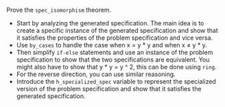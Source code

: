 Prove the `spec_isomorphism` theorem.
  - Start by analyzing the generated specification. The main idea is to create a specific instance of the generated specification and show that it satisfies the properties of the problem specification and vice versa.
  - Use `by_cases` to handle the case when x = y * y and when x ≠ y * y.
  - Then simplify `if-else` statements and use an instance of the problem specification to show that the two specifications are equivalent. You might also have to show that y * y = y ^ 2, this can be done using `ring`.
  - For the reverse direction, you can use similar reasoning.
  - Introduce the `h_specialized_spec` variable to represent the specialized version of the problem specification and show that it satisfies the generated specification.
